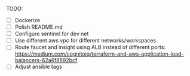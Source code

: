 TODO:
- [ ] Dockerize
- [ ] Polish README.md
- [ ] Configure sentinel for dev net
- [ ] Use different aws vpc for different networks/workspaces
- [ ] Route faucet and insight using ALB instead of different ports: https://medium.com/cognitoiq/terraform-and-aws-application-load-balancers-62a6f8592bcf
- [ ] Adjust ansible tags
